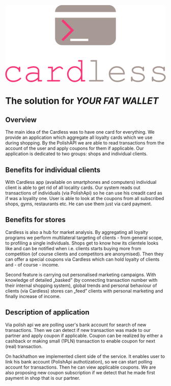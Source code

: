![alt text](https://github.com/mipo57/Cardless/blob/master/static/images/logo.png?raw=true)

# The solution for *YOUR FAT WALLET*

## Overview
The main idea of the Cardless was to have one card for everything. We provide an application which aggregate all loyalty cards which we use during shopping. By the PolishAPI we are able to read transactions from the account of the user and apply coupons for them if applicable. Our application is dedicated to two groups: shops and individual clients.

## Benefits for individual clients
With Cardless app (available on smartphones and computers) individual client is able to get rid of all locality cards. Our system reads out transactions of individuals (via PolishApi) so he can use his creadit card as if was a loyality one. User is able to look at the coupons from all subscribed shops, gyms, restaurants etc. He can use them just via card payment.

## Benefits for stores
Cardless is also a hub for market analysis. By aggregating all loyalty programs we perform multilateral targeting of clients - from general scope, to profiling a single individuals. Shops get to know how its clientele looks like and can be notified when i.e. clients starts buying more from competition (of course clients and competitors are anonymised). Then they can offer a special coupons via Cardless which can hold loyalty of clients and - of course - income. 

Second feature is carrying out personalised marketing campaigns. With knowledge of detailed „basked” (by connecting transaction number with their internal shopping system), global trends and personal behaviour of clients (via Cardless) stores can „feed” clients with personal marketing and finally increase of income.

## Description of application
Via polish api we are polling user's bank account for search of new transactions. Then we can detect if new transaction was made to our partner and apply coupon if applicable. Coupon can be realized by either a cashback or making small (1PLN) transaction to enable coupon for next (real) transaction. 

On hackhathon we implemented client side of the service. It enables user to link his bank account (PolishApi authotization), so we can start polling account for transactions. Then he can view applicable coupons. We are also proposing new coupon subscription if we detect that he made first payment in shop that is our partner.
